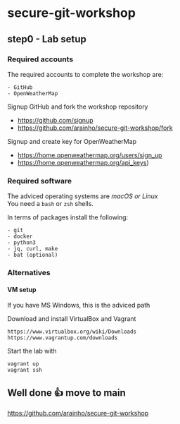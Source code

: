 # secure-git-workshop

## step0 - Lab setup 

### Required accounts
The required accounts to complete the workshop are:
```
- GitHub
- OpenWeatherMap 
```

Signup GitHub and fork the workshop repository 
- https://github.com/signup
- https://github.com/arainho/secure-git-workshop/fork

Signup and create key for OpenWeatherMap
- https://home.openweathermap.org/users/sign_up
- https://home.openweathermap.org/api_keys)   

### Required software
The adviced operating systems are _macOS or Linux_  
You need a `bash` or `zsh` shells.  

In terms of packages install the following:
```
- git
- docker
- python3	
- jq, curl, make
- bat (optional)
```

### Alternatives

#### VM setup
If you have MS Windows, this is the adviced path

Download and install VirtualBox and Vagrant
```
https://www.virtualbox.org/wiki/Downloads
https://www.vagrantup.com/downloads
```

Start the lab with
```
vagrant up
vagrant ssh
```

## Well done 👍 move to main 
https://github.com/arainho/secure-git-workshop
